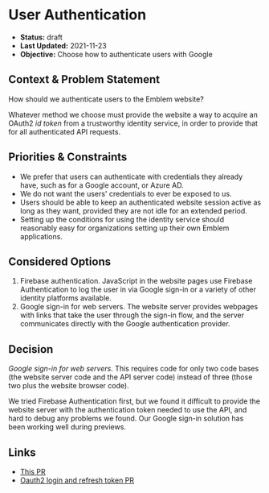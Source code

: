# User Authentication

* **Status:** draft
* **Last Updated:** 2021-11-23
* **Objective:** Choose how to authenticate users with Google

## Context & Problem Statement

How should we authenticate users to the Emblem website?

Whatever method we choose must provide the website a way to acquire an OAuth2
*id token* from a trustworthy identity service, in order to provide that for
all authenticated API requests.

## Priorities & Constraints

* We prefer that users can authenticate with credentials they already have,
  such as for a Google account, or Azure AD.
* We do not want the users' credentials to ever be exposed to us.
* Users should be able to keep an authenticated website session active as long
  as they want, provided they are not idle for an extended period.
* Setting up the conditions for using the identity service should reasonably
  easy for organizations setting up their own Emblem applications.

## Considered Options

1. Firebase authentication. JavaScript in the website pages use Firebase
   Authentication to log the user in via Google sign-in or a variety of other
   identity platforms available.
2. Google sign-in for web servers. The website server provides webpages with
   links that take the user through the sign-in flow, and the server
   communicates directly with the Google authentication provider.

## Decision

*Google sign-in for web servers.* This requires code for only two code bases
(the website server code and the API server code) instead of three (those two
plus the website browser code).

We tried Firebase Authentication first, but we found it difficult to provide
the website server with the authentication token needed to use the API, and
hard to debug any problems we found. Our Google sign-in solution has been working
well during previews.

## Links

* [This PR](https://github.com/GoogleCloudPlatform/emblem/pull/210)
* [Oauth2 login and refresh token PR](https://github.com/GoogleCloudPlatform/emblem/pull/212)
